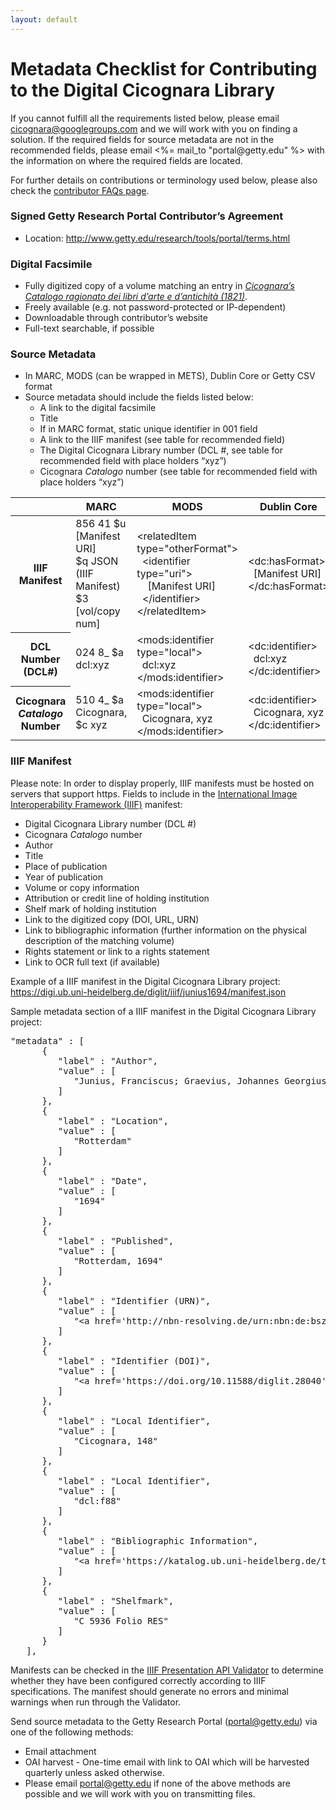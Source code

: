 ```yaml
---
layout: default
---
```

<h1>Metadata Checklist for Contributing to the Digital Cicognara Library</h1>
<p>If you cannot fulfill all the requirements listed below, please email
  <a href="mailto:cicognara@googlegroups.com">cicognara@googlegroups.com</a> and we will work with you on finding a solution.  If the required fields for source metadata are not in the recommended fields, please email <%= mail_to "portal@getty.edu" %> with the information on where the required fields are located.</p>
<p>For further details on contributions or terminology used below, please also check the
  <a href="faq.html">contributor FAQs page</a>.</p>

<h3>Signed Getty Research Portal Contributor’s Agreement</h3>
<ul>
  <li>Location: <a href="http://www.getty.edu/research/tools/portal/terms.html">http://www.getty.edu/research/tools/portal/terms.html</a></li>
</ul>

<h3>Digital Facsimile</h3>
<ul class="normal-size-text">
  <li>Fully digitized copy of a volume matching an entry in
    <em><a href="/catalogo">Cicognara’s Catalogo ragionato dei libri d’arte e d’antichità (1821)</a></em>.</li>
  <li>Freely available (e.g. not password-protected or IP-dependent)</li>
  <li>Downloadable through contributor’s website</li>
  <li>Full-text searchable, if possible</li>
</ul>

<h3>Source Metadata</h3>
<ul class="normal-size-text">
  <li>In MARC, MODS (can be wrapped in METS), Dublin Core or Getty CSV format</li>
  <li>Source metadata should include the fields listed below:
  <ul>
    <li>A link to the digital facsimile</li>
    <li>Title</li>
    <li>If in MARC format, static unique identifier in 001 field</li>
    <li>A link to the IIIF manifest (see table for recommended field)</li>
    <li>The Digital Cicognara Library number (DCL #, see table for recommended field with place holders “xyz”)</li>
    <li>Cicognara <em>Catalogo</em> number (see table for recommended field with place holders “xyz”)</li>
  </ul></li>
</ul>
<table class="table">
  <thead>
    <th></th>
    <th>MARC</th>
    <th>MODS</th>
    <th>Dublin Core</th>
    <th>CSV</th>
  </thead>
  <tbody>
    <tr>
      <th scope="row">IIIF Manifest</th>
      <td>
        <div>856 41 $u [Manifest URI]</div>
        <div>$q JSON (IIIF Manifest)</div>
        <div>$3 [vol/copy num]</div>
      </td>
      <td>
        <div>&lt;relatedItem type="otherFormat"&gt;</div>
        <div>&nbsp;&nbsp;&lt;identifier type="uri"&gt;</div>
        <div>&nbsp;&nbsp;&nbsp;&nbsp;[Manifest URI]</div>
        <div>&nbsp;&nbsp;&lt;/identifier&gt;</div>
        <div>&lt;/relatedItem&gt;</div>
      </td>
      <td>
        <div>&lt;dc:hasFormat&gt;</div>
        <div>&nbsp;&nbsp;[Manifest URI]</div>
        <div>&lt;/dc:hasFormat&gt;</div>
      </td>
      <td>IIIF Manifest URL</td>
    </tr>
    <tr>
      <th scope="row">DCL Number (DCL#)</th>
      <td>024 8_ $a dcl:xyz</td>
      <td>
        <div>&lt;mods:identifier type="local"&gt;</div>
        <div>&nbsp;&nbsp;dcl:xyz</div>
        <div>&lt;/mods:identifier&gt;</div>
      </td>
      <td>
        <div>&lt;dc:identifier&gt;</div>
        <div>&nbsp;&nbsp;dcl:xyz</div>
        <div>&lt;/dc:identifier&gt;</div>
      </td>
      <td>DCL Number</td>
    </tr>
    <tr>
      <th scope="row">Cicognara <em>Catalogo</em> Number</th>
      <td>510 4_ $a Cicognara, $c xyz</td>
      <td>
        <div>&lt;mods:identifier type="local"&gt;</div>
        <div>&nbsp;&nbsp;Cicognara, xyz</div>
        <div>&lt;/mods:identifier&gt;</div>
      </td>
      <td>
        <div>&lt;dc:identifier&gt;</div>
        <div>&nbsp;&nbsp;Cicognara, xyz</div>
        <div>&lt;/dc:identifier&gt;</div>
      </td>
      <td>Cicognara Number</td>
    </tr>
  </tbody>
</table>

<h3>IIIF Manifest</h3>
<p>Please note: In order to display properly, IIIF manifests must be hosted on servers that
  support https. Fields to include in the <a href="https://iiif.io/">International Image
  Interoperability Framework (IIIF)</a> manifest:</p>
<ul class="normal-size-text">
  <li>Digital Cicognara Library number (DCL #)</li>
  <li>Cicognara <em>Catalogo</em> number</li>
  <li>Author</li>
  <li>Title</li>
  <li>Place of publication</li>
  <li>Year of publication</li>
  <li>Volume or copy information</li>
  <li>Attribution or credit line of holding institution</li>
  <li>Shelf mark of holding institution</li>
  <li>Link to the digitized copy (DOI, URL, URN)</li>
  <li>Link to bibliographic information (further information on the physical description
    of the matching volume)</li>
  <li>Rights statement or link to a rights statement</li>
  <li>Link to OCR full text (if available)</li>
</ul>
<p>Example of a IIIF manifest in the Digital Cicognara Library project:
  <a href="https://digi.ub.uni-heidelberg.de/diglit/iiif/junius1694/manifest.json">https://digi.ub.uni-heidelberg.de/diglit/iiif/junius1694/manifest.json</a></p>
<p>Sample metadata section of a IIIF manifest in the Digital Cicognara Library project:</p>
<pre class="code-block">
"metadata" : [
      {
         "label" : "Author",
         "value" : [
            "Junius, Franciscus; Graevius, Johannes Georgius   [Hrsg.]"
         ]
      },
      {
         "label" : "Location",
         "value" : [
            "Rotterdam"
         ]
      },
      {
         "label" : "Date",
         "value" : [
            "1694"
         ]
      },
      {
         "label" : "Published",
         "value" : [
            "Rotterdam, 1694"
         ]
      },
      {
         "label" : "Identifier (URN)",
         "value" : [
            "&lt;a href='http://nbn-resolving.de/urn:nbn:de:bsz:16-diglit-280404'&gt;urn:nbn:de:bsz:16-diglit-280404&lt;/a&gt;"
         ]
      },
      {
         "label" : "Identifier (DOI)",
         "value" : [
            "&lt;a href='https://doi.org/10.11588/diglit.28040'&gt;10.11588/diglit.28040&lt;/a&gt;"
         ]
      },
      {
         "label" : "Local Identifier",
         "value" : [
            "Cicognara, 148"
         ]
      },
      {
         "label" : "Local Identifier",
         "value" : [
            "dcl:f88"
         ]
      },
      {
         "label" : "Bibliographic Information",
         "value" : [
            "&lt;a href='https://katalog.ub.uni-heidelberg.de/titel/67887612'&gt;View in catalogue&lt;/a&gt;"
         ]
      },
      {
         "label" : "Shelfmark",
         "value" : [
            "C 5936 Folio RES"
         ]
      }
   ],
</pre>

<p>Manifests can be checked in the
  <a href="https://iiif.io/api/presentation/validator/service">IIIF Presentation API
  Validator</a> to determine whether they have been configured correctly according to IIIF
  specifications. The manifest should generate no errors and minimal warnings when run through
  the Validator.</p>

<p>Send source metadata to the Getty Research Portal
  (<a href="mailto:portal@getty.edu">portal@getty.edu</a>) via one of the following methods:</p>
<ul class="normal-size-text">
  <li>Email attachment</li>
  <li>OAI harvest - One-time email with link to OAI which will be harvested quarterly unless asked
    otherwise.</li>
  <li>Please email <a href="mailto:portal@getty.edu">portal@getty.edu</a> if none of the above
    methods are possible and we will work with you on transmitting files.</li>
</ul>
